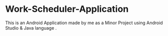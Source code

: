 # Work-Scheduler-Application
This is an Android Application made by me as a Minor Project using Android Studio &amp; Java language .
